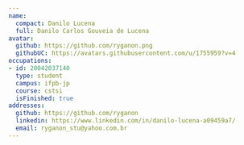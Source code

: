 ```yaml
---
name:
  compact: Danilo Lucena
  full: Danilo Carlos Gouveia de Lucena
avatar:
  github: https://github.com/ryganon.png
  githubUC: https://avatars.githubusercontent.com/u/1755959?v=4
occupations:
- id: 20042037140
  type: student
  campus: ifpb-jp
  course: cstsi
  isFinished: true
addresses:
  github: https://github.com/ryganon
  linkedin: https://www.linkedin.com/in/danilo-lucena-a09459a7/
  email: ryganon_stu@yahoo.com.br
---
```

